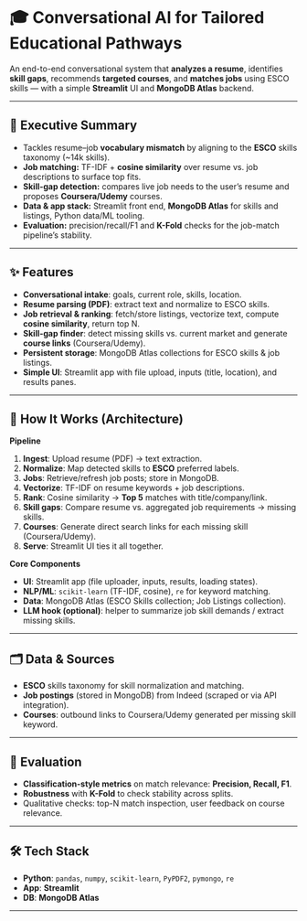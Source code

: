 # 🎓 Conversational AI for Tailored Educational Pathways

An end-to-end conversational system that **analyzes a resume**, identifies **skill gaps**, recommends **targeted courses**, and **matches jobs** using ESCO skills — with a simple **Streamlit** UI and **MongoDB Atlas** backend.

---

## 🚀 Executive Summary
- Tackles resume–job **vocabulary mismatch** by aligning to the **ESCO** skills taxonomy (~14k skills).
- **Job matching:** TF-IDF + **cosine similarity** over resume vs. job descriptions to surface top fits.
- **Skill-gap detection:** compares live job needs to the user’s resume and proposes **Coursera/Udemy** courses.
- **Data & app stack:** Streamlit front end, **MongoDB Atlas** for skills and listings, Python data/ML tooling.
- **Evaluation:** precision/recall/F1 and **K-Fold** checks for the job-match pipeline’s stability.

---

## ✨ Features
- **Conversational intake**: goals, current role, skills, location.
- **Resume parsing (PDF)**: extract text and normalize to ESCO skills.
- **Job retrieval & ranking**: fetch/store listings, vectorize text, compute **cosine similarity**, return top N.
- **Skill-gap finder**: detect missing skills vs. current market and generate **course links** (Coursera/Udemy).
- **Persistent storage**: MongoDB Atlas collections for ESCO skills & job listings.
- **Simple UI**: Streamlit app with file upload, inputs (title, location), and results panes.

---

## 🧠 How It Works (Architecture)
**Pipeline**
1. **Ingest**: Upload resume (PDF) → text extraction.
2. **Normalize**: Map detected skills to **ESCO** preferred labels.
3. **Jobs**: Retrieve/refresh job posts; store in MongoDB.
4. **Vectorize**: TF-IDF on resume keywords + job descriptions.
5. **Rank**: Cosine similarity → **Top 5** matches with title/company/link.
6. **Skill gaps**: Compare resume vs. aggregated job requirements → missing skills.
7. **Courses**: Generate direct search links for each missing skill (Coursera/Udemy).
8. **Serve**: Streamlit UI ties it all together.

**Core Components**
- **UI**: Streamlit app (file uploader, inputs, results, loading states).
- **NLP/ML**: `scikit-learn` (TF-IDF, cosine), `re` for keyword matching.
- **Data**: MongoDB Atlas (ESCO Skills collection; Job Listings collection).
- **LLM hook (optional)**: helper to summarize job skill demands / extract missing skills.

---

## 🗂️ Data & Sources
- **ESCO** skills taxonomy for skill normalization and matching.
- **Job postings** (stored in MongoDB) from Indeed (scraped or via API integration).
- **Courses**: outbound links to Coursera/Udemy generated per missing skill keyword.

---

## 🔬 Evaluation
- **Classification-style metrics** on match relevance: **Precision, Recall, F1**.
- **Robustness** with **K-Fold** to check stability across splits.
- Qualitative checks: top-N match inspection, user feedback on course relevance.

---

## 🛠️ Tech Stack
- **Python**: `pandas`, `numpy`, `scikit-learn`, `PyPDF2`, `pymongo`, `re`
- **App**: **Streamlit**
- **DB**: **MongoDB Atlas**

---
